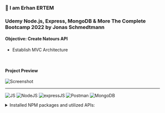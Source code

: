 ### 👋 **I am Erhan ERTEM**

### Udemy Node.js, Express, MongoDB & More The Complete Bootcamp 2022 by Jonas Schmedtmann

#### **Objective:** Create Natours API

- Establish MVC Architecture

&emsp;

<!-- #### Link to Project &rarr; [Natours-App](https://natours-app-erhan-ertem.heroku.app) -->

#### Project Preview

![Screenshot](screenshot.gif)

---

![JS](https://img.shields.io/badge/JavaScript-323330?style=flat&logo=javascript&logoColor=F7DF1E) ![NodeJS](https://img.shields.io/badge/Node.js-339933?style=flat&logo=nodedotjs&logoColor=white) ![expressJS](https://img.shields.io/badge/Express.js-000000?style=flat&logo=express&logoColor=white) ![Postman](https://img.shields.io/badge/Postman-FF6C37?style=flat&logo=Postman&logoColor=white) ![MongoDB](https://img.shields.io/badge/MongoDB-4EA94B?style=flat&logo=mongodb&logoColor=white)

<details>
<summary>Installed NPM packages and utilized APIs:</summary>

| Package command                       | Package link                                                                                                  | Description                                                                                                     |
| ------------------------------------- | ------------------------------------------------------------------------------------------------------------- | --------------------------------------------------------------------------------------------------------------- |
| npm i -g nodemon                      | https://www.npmjs.com/package/nodemon                                                                         | Nodemon is a helper tool for developing Node.js based applications.                                             |
| npm i -g win-node-env                 | https://www.npmjs.com/package/win-node-env                                                                    | Run npm scripts on Windows (package.JSON) that set (common) environment variables.                              |
| npm i -g ndb                          | https://www.npmjs.com/package/ndb                                                                             | An improved debugging experience for Node.js thru ChromeDevTools                                                |
| npm i dotenv                          | https://www.npmjs.com/package/dotenv                                                                          | Dotenv is a zero-dependency module that loads environment variables from a .env file into process.env           |
| npm i express                         | https://www.npmjs.com/package/express                                                                         | Fast, unopinionated, minimalist web framework for Node.js                                                       |
| npm i morgan                          | https://www.npmjs.com/package/morgan                                                                          | HTTP request logger middleware for node terminal.js                                                             |
| npm i mongoose                        | https://www.npmjs.com/package/mongoose                                                                        | Mongoose is a MongoDB object modeling tool designed to work in an asynchronous environment (MongoDB driver)     |
| npm i slugify                         | https://www.npmjs.com/package/slugify                                                                         | Slugifies the strings                                                                                           |
| npm i validator                       | https://www.npmjs.com/package/validator                                                                       | A library of string validators and sanitizers                                                                   |
| npm i bcryptjs                        | https://github.com/dcodeIO/bcrypt.js                                                                          | Optimized bcrypt in JavaScript with zero dependencies                                                           |
| npm i jsonwebtoken                    | https://www.npmjs.com/package/jsonwebtoken                                                                    | An implementation of JSON Web Tokens                                                                            |
| npm i nodemailer                      | https://nodemailer.com/about/                                                                                 | Send emails from Node.js                                                                                        |
| npm i express-rate-limit              | https://www.npmjs.com/package/express-rate-limit                                                              | Security: Basic rate-limiting middleware for Express. (Security measure for DOS or Bruteforce attacks)          |
| npm i helmet                          | https://www.npmjs.com/package/helmet                                                                          | Security: Helps you secure your Express apps by setting various HTTP headers. (Secure HTTP Headers)             |
| npm i express-mongo-sanitize          | https://www.npmjs.com/package/express-mongo-sanitize                                                          | Security: Sanitizes user-supplied data to prevent MongoDB Operator Injection.                                   |
| npm i xss-clean                       | https://www.npmjs.com/package/xss-clean                                                                       | Security: Node.js Connect middleware to sanitize user input coming from POST body, GET queries, and url params. |
| npm i hpp                             | https://www.npmjs.com/package/hpp                                                                             | Security: Express middleware to protect against HTTP Parameter Pollution attacks.                               |
| npm i pug                             | https://www.npmjs.com/package/pug                                                                             | Pug is a high performance template engine.                                                                      |
| npm i axios OR via script referencing | https://www.npmjs.com/package/axios OR https://cdnjs.com/libraries/axios OR https://axios-http.com/docs/intro | Axios is a promise-based HTTP Client for node.js and the browser.                                               |
| npm i cookie-parser                   | https://www.npmjs.com/package/cookie-parser                                                                   | Parse Cookie header and populate req.cookies with an object keyed by the cookie names.                          |
| npm i parcel-bundler --save-dev       | https://www.npmjs.com/package/parcel-bundler OR https://parceljs.org/getting-started/migration/               | Web application bundler                                                                                         |
| npm i parcel --save-dev               | https://www.npmjs.com/package/parcel-bundler OR https://parceljs.org/getting-started/migration/               | Web application bundler                                                                                         |
| npm i core-js                         | https://www.npmjs.com/package/core-js                                                                         | Polyfilling support for older browsers                                                                          |
| npm i regenerator-runtime             | https://www.npmjs.com/package/regenerator-runtime                                                             | Standalone runtime for Regenerator-compiled generator and async functions.                                      |
| npm i --save mapbox-gl                | https://www.npmjs.com/package/mapbox-gl OR https://docs.mapbox.com/mapbox-gl-js/guides/install/               | Mapbox library                                                                                                  |

</details>

&emsp;
